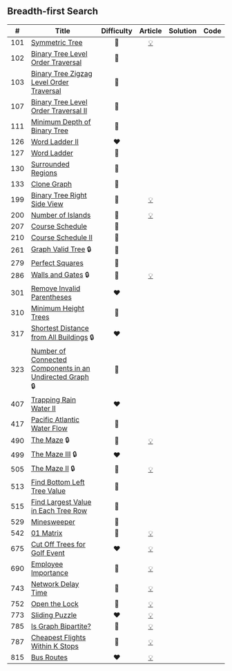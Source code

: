 
## Breadth-first Search

|#|Title|Difficulty|Article|Solution|Code|
|:---:|---|:---:|:---:|:---:|:---:|
|101|[Symmetric Tree](https://leetcode.com/problems/symmetric-tree) |💚|[💡](https://leetcode.com/articles/symmetric-tree)|||
|102|[Binary Tree Level Order Traversal](https://leetcode.com/problems/binary-tree-level-order-traversal) |🧡||||
|103|[Binary Tree Zigzag Level Order Traversal](https://leetcode.com/problems/binary-tree-zigzag-level-order-traversal) |🧡||||
|107|[Binary Tree Level Order Traversal II](https://leetcode.com/problems/binary-tree-level-order-traversal-ii) |💚||||
|111|[Minimum Depth of Binary Tree](https://leetcode.com/problems/minimum-depth-of-binary-tree) |💚||||
|126|[Word Ladder II](https://leetcode.com/problems/word-ladder-ii) |❤️||||
|127|[Word Ladder](https://leetcode.com/problems/word-ladder) |🧡||||
|130|[Surrounded Regions](https://leetcode.com/problems/surrounded-regions) |🧡||||
|133|[Clone Graph](https://leetcode.com/problems/clone-graph) |🧡||||
|199|[Binary Tree Right Side View](https://leetcode.com/problems/binary-tree-right-side-view) |🧡|[💡](https://leetcode.com/articles/binary-tree-right-side-view)|||
|200|[Number of Islands](https://leetcode.com/problems/number-of-islands) |🧡|[💡](https://leetcode.com/articles/number-of-islands)|||
|207|[Course Schedule](https://leetcode.com/problems/course-schedule) |🧡||||
|210|[Course Schedule II](https://leetcode.com/problems/course-schedule-ii) |🧡||||
|261|[Graph Valid Tree](https://leetcode.com/problems/graph-valid-tree) 🔒|🧡||||
|279|[Perfect Squares](https://leetcode.com/problems/perfect-squares) |🧡||||
|286|[Walls and Gates](https://leetcode.com/problems/walls-and-gates) 🔒|🧡|[💡](https://leetcode.com/articles/walls-and-gates)|||
|301|[Remove Invalid Parentheses](https://leetcode.com/problems/remove-invalid-parentheses) |❤️||||
|310|[Minimum Height Trees](https://leetcode.com/problems/minimum-height-trees) |🧡||||
|317|[Shortest Distance from All Buildings](https://leetcode.com/problems/shortest-distance-from-all-buildings) 🔒|❤️||||
|323|[Number of Connected Components in an Undirected Graph](https://leetcode.com/problems/number-of-connected-components-in-an-undirected-graph) 🔒|🧡||||
|407|[Trapping Rain Water II](https://leetcode.com/problems/trapping-rain-water-ii) |❤️||||
|417|[Pacific Atlantic Water Flow](https://leetcode.com/problems/pacific-atlantic-water-flow) |🧡||||
|490|[The Maze](https://leetcode.com/problems/the-maze) 🔒|🧡|[💡](https://leetcode.com/articles/the-maze)|||
|499|[The Maze III](https://leetcode.com/problems/the-maze-iii) 🔒|❤️||||
|505|[The Maze II](https://leetcode.com/problems/the-maze-ii) 🔒|🧡|[💡](https://leetcode.com/articles/the-maze-ii)|||
|513|[Find Bottom Left Tree Value](https://leetcode.com/problems/find-bottom-left-tree-value) |🧡||||
|515|[Find Largest Value in Each Tree Row](https://leetcode.com/problems/find-largest-value-in-each-tree-row) |🧡||||
|529|[Minesweeper](https://leetcode.com/problems/minesweeper) |🧡||||
|542|[01 Matrix](https://leetcode.com/problems/01-matrix) |🧡|[💡](https://leetcode.com/articles/01-matrix)|||
|675|[Cut Off Trees for Golf Event](https://leetcode.com/problems/cut-off-trees-for-golf-event) |❤️|[💡](https://leetcode.com/articles/cutoff-trees-for-golf-event)|||
|690|[Employee Importance](https://leetcode.com/problems/employee-importance) |💚|[💡](https://leetcode.com/articles/employee-importance)|||
|743|[Network Delay Time](https://leetcode.com/problems/network-delay-time) |🧡|[💡](https://leetcode.com/articles/network-delay-time)|||
|752|[Open the Lock](https://leetcode.com/problems/open-the-lock) |🧡|[💡](https://leetcode.com/articles/open-the-lock)|||
|773|[Sliding Puzzle](https://leetcode.com/problems/sliding-puzzle) |❤️|[💡](https://leetcode.com/articles/sliding-puzzle)|||
|785|[Is Graph Bipartite?](https://leetcode.com/problems/is-graph-bipartite) |🧡|[💡](https://leetcode.com/articles/is-graph-bipartite)|||
|787|[Cheapest Flights Within K Stops](https://leetcode.com/problems/cheapest-flights-within-k-stops) |🧡|[💡](https://leetcode.com/articles/cheapest-flights-within-k-stops)|||
|815|[Bus Routes](https://leetcode.com/problems/bus-routes) |❤️|[💡](https://leetcode.com/articles/bus-routes)|||